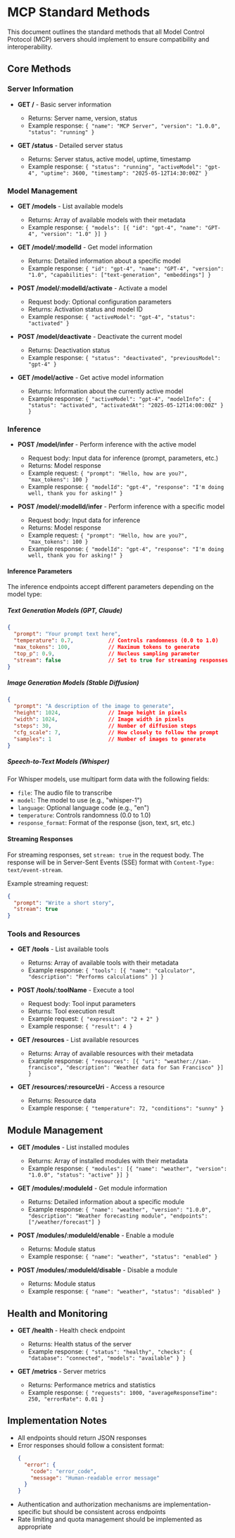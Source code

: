 # MCP Standard Methods

This document outlines the standard methods that all Model Control Protocol (MCP) servers should implement to ensure compatibility and interoperability.

## Core Methods

### Server Information

- **GET /** - Basic server information
  - Returns: Server name, version, status
  - Example response: `{ "name": "MCP Server", "version": "1.0.0", "status": "running" }`

- **GET /status** - Detailed server status
  - Returns: Server status, active model, uptime, timestamp
  - Example response: `{ "status": "running", "activeModel": "gpt-4", "uptime": 3600, "timestamp": "2025-05-12T14:30:00Z" }`

### Model Management

- **GET /models** - List available models
  - Returns: Array of available models with their metadata
  - Example response: `{ "models": [{ "id": "gpt-4", "name": "GPT-4", "version": "1.0" }] }`

- **GET /model/:modelId** - Get model information
  - Returns: Detailed information about a specific model
  - Example response: `{ "id": "gpt-4", "name": "GPT-4", "version": "1.0", "capabilities": ["text-generation", "embeddings"] }`

- **POST /model/:modelId/activate** - Activate a model
  - Request body: Optional configuration parameters
  - Returns: Activation status and model ID
  - Example response: `{ "activeModel": "gpt-4", "status": "activated" }`

- **POST /model/deactivate** - Deactivate the current model
  - Returns: Deactivation status
  - Example response: `{ "status": "deactivated", "previousModel": "gpt-4" }`

- **GET /model/active** - Get active model information
  - Returns: Information about the currently active model
  - Example response: `{ "activeModel": "gpt-4", "modelInfo": { "status": "activated", "activatedAt": "2025-05-12T14:00:00Z" } }`

### Inference

- **POST /model/infer** - Perform inference with the active model
  - Request body: Input data for inference (prompt, parameters, etc.)
  - Returns: Model response
  - Example request: `{ "prompt": "Hello, how are you?", "max_tokens": 100 }`
  - Example response: `{ "modelId": "gpt-4", "response": "I'm doing well, thank you for asking!" }`

- **POST /model/:modelId/infer** - Perform inference with a specific model
  - Request body: Input data for inference
  - Returns: Model response
  - Example request: `{ "prompt": "Hello, how are you?", "max_tokens": 100 }`
  - Example response: `{ "modelId": "gpt-4", "response": "I'm doing well, thank you for asking!" }`

#### Inference Parameters

The inference endpoints accept different parameters depending on the model type:

##### Text Generation Models (GPT, Claude)

```json
{
  "prompt": "Your prompt text here",
  "temperature": 0.7,           // Controls randomness (0.0 to 1.0)
  "max_tokens": 100,            // Maximum tokens to generate
  "top_p": 0.9,                 // Nucleus sampling parameter
  "stream": false               // Set to true for streaming responses
}
```

##### Image Generation Models (Stable Diffusion)

```json
{
  "prompt": "A description of the image to generate",
  "height": 1024,               // Image height in pixels
  "width": 1024,                // Image width in pixels
  "steps": 30,                  // Number of diffusion steps
  "cfg_scale": 7,               // How closely to follow the prompt
  "samples": 1                  // Number of images to generate
}
```

##### Speech-to-Text Models (Whisper)

For Whisper models, use multipart form data with the following fields:
- `file`: The audio file to transcribe
- `model`: The model to use (e.g., "whisper-1")
- `language`: Optional language code (e.g., "en")
- `temperature`: Controls randomness (0.0 to 1.0)
- `response_format`: Format of the response (json, text, srt, etc.)

#### Streaming Responses

For streaming responses, set `stream: true` in the request body. The response will be in Server-Sent Events (SSE) format with `Content-Type: text/event-stream`.

Example streaming request:
```json
{
  "prompt": "Write a short story",
  "stream": true
}
```

### Tools and Resources

- **GET /tools** - List available tools
  - Returns: Array of available tools with their metadata
  - Example response: `{ "tools": [{ "name": "calculator", "description": "Performs calculations" }] }`

- **POST /tools/:toolName** - Execute a tool
  - Request body: Tool input parameters
  - Returns: Tool execution result
  - Example request: `{ "expression": "2 + 2" }`
  - Example response: `{ "result": 4 }`

- **GET /resources** - List available resources
  - Returns: Array of available resources with their metadata
  - Example response: `{ "resources": [{ "uri": "weather://san-francisco", "description": "Weather data for San Francisco" }] }`

- **GET /resources/:resourceUri** - Access a resource
  - Returns: Resource data
  - Example response: `{ "temperature": 72, "conditions": "sunny" }`

## Module Management

- **GET /modules** - List installed modules
  - Returns: Array of installed modules with their metadata
  - Example response: `{ "modules": [{ "name": "weather", "version": "1.0.0", "status": "active" }] }`

- **GET /modules/:moduleId** - Get module information
  - Returns: Detailed information about a specific module
  - Example response: `{ "name": "weather", "version": "1.0.0", "description": "Weather forecasting module", "endpoints": ["/weather/forecast"] }`

- **POST /modules/:moduleId/enable** - Enable a module
  - Returns: Module status
  - Example response: `{ "name": "weather", "status": "enabled" }`

- **POST /modules/:moduleId/disable** - Disable a module
  - Returns: Module status
  - Example response: `{ "name": "weather", "status": "disabled" }`

## Health and Monitoring

- **GET /health** - Health check endpoint
  - Returns: Health status of the server
  - Example response: `{ "status": "healthy", "checks": { "database": "connected", "models": "available" } }`

- **GET /metrics** - Server metrics
  - Returns: Performance metrics and statistics
  - Example response: `{ "requests": 1000, "averageResponseTime": 250, "errorRate": 0.01 }`

## Implementation Notes

- All endpoints should return JSON responses
- Error responses should follow a consistent format:
  ```json
  {
    "error": {
      "code": "error_code",
      "message": "Human-readable error message"
    }
  }
  ```
- Authentication and authorization mechanisms are implementation-specific but should be consistent across endpoints
- Rate limiting and quota management should be implemented as appropriate